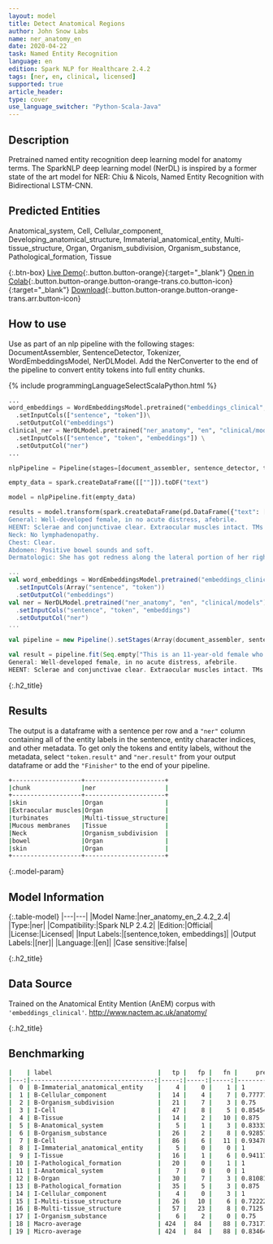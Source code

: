 ```yaml
---
layout: model
title: Detect Anatomical Regions
author: John Snow Labs
name: ner_anatomy_en
date: 2020-04-22
task: Named Entity Recognition
language: en
edition: Spark NLP for Healthcare 2.4.2
tags: [ner, en, clinical, licensed]
supported: true
article_header:
type: cover
use_language_switcher: "Python-Scala-Java"
---
```

 
## Description

Pretrained named entity recognition deep learning model for anatomy terms. The SparkNLP deep learning model (NerDL) is inspired by a former state of the art model for NER: Chiu & Nicols, Named Entity Recognition with Bidirectional LSTM-CNN. 

## Predicted Entities 
Anatomical_system, Cell, Cellular_component, Developing_anatomical_structure, Immaterial_anatomical_entity, Multi-tissue_structure, Organ, Organism_subdivision, Organism_substance, Pathological_formation, Tissue

{:.btn-box}
[Live Demo](https://demo.johnsnowlabs.com/healthcare/NER_ANATOMY/){:.button.button-orange}{:target="_blank"}
[Open in Colab](https://githubtocolab.com/JohnSnowLabs/spark-nlp-workshop/blob/master/tutorials/Certification_Trainings/Healthcare/1.Clinical_Named_Entity_Recognition_Model.ipynb){:.button.button-orange.button-orange-trans.co.button-icon}{:target="_blank"}
[Download](https://s3.amazonaws.com/auxdata.johnsnowlabs.com/clinical/models/ner_anatomy_en_2.4.2_2.4_1587513307751.zip){:.button.button-orange.button-orange-trans.arr.button-icon}


## How to use

Use as part of an nlp pipeline with the following stages: DocumentAssembler, SentenceDetector, Tokenizer, WordEmbeddingsModel, NerDLModel. Add the NerConverter to the end of the pipeline to convert entity tokens into full entity chunks.

<div class="tabs-box" markdown="1">

{% include programmingLanguageSelectScalaPython.html %}

```python
...
word_embeddings = WordEmbeddingsModel.pretrained("embeddings_clinical", "en", "clinical/models")\
  .setInputCols(["sentence", "token"])\
  .setOutputCol("embeddings")
clinical_ner = NerDLModel.pretrained("ner_anatomy", "en", "clinical/models") \
  .setInputCols(["sentence", "token", "embeddings"]) \
  .setOutputCol("ner")
...

nlpPipeline = Pipeline(stages=[document_assembler, sentence_detector, tokenizer, word_embeddings, clinical_ner, ner_converter])

empty_data = spark.createDataFrame([[""]]).toDF("text")

model = nlpPipeline.fit(empty_data)

results = model.transform(spark.createDataFrame(pd.DataFrame({"text": ["""This is an 11-year-old female who comes in for two different things. 1. She was seen by the allergist. No allergies present, so she stopped her Allegra, but she is still real congested and does a lot of snorting. They do not notice a lot of snoring at night though, but she seems to be always like that. 2. On her right great toe, she has got some redness and erythema. Her skin is kind of peeling a little bit, but it has been like that for about a week and a half now.
General: Well-developed female, in no acute distress, afebrile.
HEENT: Sclerae and conjunctivae clear. Extraocular muscles intact. TMs clear. Nares patent. A little bit of swelling of the turbinates on the left. Oropharynx is essentially clear. Mucous membranes are moist.
Neck: No lymphadenopathy.
Chest: Clear.
Abdomen: Positive bowel sounds and soft.
Dermatologic: She has got redness along the lateral portion of her right great toe, but no bleeding or oozing. Some dryness of her skin. Her toenails themselves are very short and even on her left foot and her left great toe the toenails are very short."""]})))
```

```scala
...
val word_embeddings = WordEmbeddingsModel.pretrained("embeddings_clinical", "en", "clinical/models")
  .setInputCols(Array("sentence", "token"))
  .setOutputCol("embeddings")
val ner = NerDLModel.pretrained("ner_anatomy", "en", "clinical/models")
  .setInputCols("sentence", "token", "embeddings")
  .setOutputCol("ner")
...

val pipeline = new Pipeline().setStages(Array(document_assembler, sentence_detector, tokenizer, word_embeddings, ner, ner_converter))

val result = pipeline.fit(Seq.empty["This is an 11-year-old female who comes in for two different things. 1. She was seen by the allergist. No allergies present, so she stopped her Allegra, but she is still real congested and does a lot of snorting. They do not notice a lot of snoring at night though, but she seems to be always like that. 2. On her right great toe, she has got some redness and erythema. Her skin is kind of peeling a little bit, but it has been like that for about a week and a half now.
General: Well-developed female, in no acute distress, afebrile.
HEENT: Sclerae and conjunctivae clear. Extraocular muscles intact. TMs clear. Nares patent. A little bit of swelling of the turbinates on the left. Oropharynx is essentially clear. Mucous membranes are moist. Neck: No lymphadenopathy. Chest: Clear. Abdomen: Positive bowel sounds and soft. Dermatologic: She has got redness along the lateral portion of her right great toe, but no bleeding or oozing. Some dryness of her skin. Her toenails themselves are very short and even on her left foot and her left great toe the toenails are very short."].toDS.toDF("text")).transform(data)
```

</div>

{:.h2_title}
## Results
The output is a dataframe with a sentence per row and a ``"ner"`` column containing all of the entity labels in the sentence, entity character indices, and other metadata. To get only the tokens and entity labels, without the metadata, select ``"token.result"`` and ``"ner.result"`` from your output dataframe or add the ``"Finisher"`` to the end of your pipeline.

```bash
+-------------------+----------------------+
|chunk              |ner                   |
+-------------------+----------------------+
|skin               |Organ                 |
|Extraocular muscles|Organ                 |
|turbinates         |Multi-tissue_structure|
|Mucous membranes   |Tissue                |
|Neck               |Organism_subdivision  |
|bowel              |Organ                 |
|skin               |Organ                 |
+-------------------+----------------------+
```

{:.model-param}
## Model Information

{:.table-model}
|---|---|
|Model Name:|ner_anatomy_en_2.4.2_2.4|
|Type:|ner|
|Compatibility:|Spark NLP 2.4.2|
|Edition:|Official|
|License:|Licensed|
|Input Labels:|[sentence,token, embeddings]|
|Output Labels:|[ner]|
|Language:|[en]|
|Case sensitive:|false|

{:.h2_title}
## Data Source
Trained on the Anatomical Entity Mention (AnEM) corpus with ``'embeddings_clinical'``.
http://www.nactem.ac.uk/anatomy/

{:.h2_title}
## Benchmarking
```bash
|    | label                             |   tp |   fp |   fn |     prec |      rec |       f1 |
|---:|----------------------------------:|-----:|-----:|-----:|---------:|---------:|---------:|
|  0 | B-Immaterial_anatomical_entity    |    4 |    0 |    1 | 1        | 0.8      | 0.888889 |
|  1 | B-Cellular_component              |   14 |    4 |    7 | 0.777778 | 0.666667 | 0.717949 |
|  2 | B-Organism_subdivision            |   21 |    7 |    3 | 0.75     | 0.875    | 0.807692 |
|  3 | I-Cell                            |   47 |    8 |    5 | 0.854545 | 0.903846 | 0.878505 |
|  4 | B-Tissue                          |   14 |    2 |   10 | 0.875    | 0.583333 | 0.7      |
|  5 | B-Anatomical_system               |    5 |    1 |    3 | 0.833333 | 0.625    | 0.714286 |
|  6 | B-Organism_substance              |   26 |    2 |    8 | 0.928571 | 0.764706 | 0.83871  |
|  7 | B-Cell                            |   86 |    6 |   11 | 0.934783 | 0.886598 | 0.910053 |
|  8 | I-Immaterial_anatomical_entity    |    5 |    0 |    0 | 1        | 1        | 1        |
|  9 | I-Tissue                          |   16 |    1 |    6 | 0.941176 | 0.727273 | 0.820513 |
| 10 | I-Pathological_formation          |   20 |    0 |    1 | 1        | 0.952381 | 0.97561  |
| 11 | I-Anatomical_system               |    7 |    0 |    0 | 1        | 1        | 1        |
| 12 | B-Organ                           |   30 |    7 |    3 | 0.810811 | 0.909091 | 0.857143 |
| 13 | B-Pathological_formation          |   35 |    5 |    3 | 0.875    | 0.921053 | 0.897436 |
| 14 | I-Cellular_component              |    4 |    0 |    3 | 1        | 0.571429 | 0.727273 |
| 15 | I-Multi-tissue_structure          |   26 |   10 |    6 | 0.722222 | 0.8125   | 0.764706 |
| 16 | B-Multi-tissue_structure          |   57 |   23 |    8 | 0.7125   | 0.876923 | 0.786207 |
| 17 | I-Organism_substance              |    6 |    2 |    0 | 0.75     | 1        | 0.857143 |
| 18 | Macro-average                     | 424  |  84  |   88 | 0.731775 | 0.682666 | 0.706368 |
| 19 | Micro-average                     | 424  |  84  |   88 | 0.834646 | 0.828125 | 0.831372 |
```